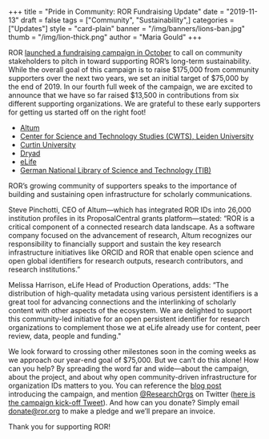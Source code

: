 +++
title = "Pride in Community: ROR Fundraising Update"
date = "2019-11-13"
draft = false
tags = ["Community", "Sustainability",]
categories = ["Updates"]
style = "card-plain"
banner = "/img/banners/lions-ban.jpg"
thumb = "/img/lion-thick.png"
author = "Maria Gould"
+++

ROR [launched a fundraising campaign in October](https://ror.org/blog/2019-10-16-help-sustain-ror/) to call on community stakeholders to pitch in toward supporting ROR’s long-term sustainability. While the overall goal of this campaign is to raise $175,000 from community supporters over the next two years, we set an initial target of $75,000 by the end of 2019. In our fourth full week of the campaign, we are excited to announce that we have so far raised $13,500 in contributions from six different supporting organizations. We are grateful to these early supporters for getting us started off on the right foot!

- [Altum](https://www.altum.com/)
- [Center for Science and Technology Studies (CWTS), Leiden University](https://www.cwts.nl/)
- [Curtin University](https://www.curtin.edu.au/)
- [Dryad](https://datadryad.org/)
- [eLife](https://elifesciences.org/)
- [German National Library of Science and Technology (TIB)](https://www.tib.eu/en/)

ROR’s growing community of supporters speaks to the importance of building and sustaining open infrastructure for scholarly communications.

Steve Pinchotti, CEO of Altum—which has integrated ROR IDs into 26,000 institution profiles in its ProposalCentral grants platform—stated: “ROR is a critical component of a connected research data landscape. As a software company focused on the advancement of research, Altum recognizes our responsibility to financially support and sustain the key research infrastructure initiatives like ORCID and ROR that enable open science and open global identifiers for research outputs, research contributors, and research institutions.”

Melissa Harrison, eLife Head of Production Operations, adds: “The distribution of high-quality metadata using various persistent identifiers is a great tool for advancing connections and the interlinking of scholarly content with other aspects of the ecosystem. We are delighted to support this community-led initiative for an open persistent identifier for research organizations to complement those we at eLife already use for content, peer review, data, people and funding."

We look forward to crossing other milestones soon in the coming weeks as we approach our year-end goal of $75,000. But we can’t do this alone! How can you help? By spreading the word far and wide—about the campaign, about the project, and about why open community-driven infrastructure for organization IDs matters to you. You can reference the [blog post](https://ror.org/blog/2019-10-16-help-sustain-ror/) introducing the campaign, and mention [@ResearchOrgs](https://twitter.com/ResearchOrgs) on Twitter ([here is the campaign kick-off Tweet](https://twitter.com/ResearchOrgs/status/1184879636267913216)). And how can you donate? Simply email <donate@ror.org> to make a pledge and we’ll prepare an invoice.

Thank you for supporting ROR!
